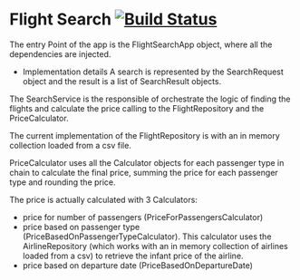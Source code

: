 Flight Search [![Build Status](https://travis-ci.org/miguelortegarodriguez/flightsearch.svg?branch=master)](https://travis-ci.org/miguelortegarodriguez/flightsearch)
=============

The entry Point of the app is the FlightSearchApp object, where all the dependencies are injected.

* Implementation details
A search is represented by the SearchRequest object and the result is a list of SearchResult objects.

The SearchService is the responsible of orchestrate the logic of finding the flights and calculate the price calling to the FlightRepository and the PriceCalculator.

The current implementation of the FlightRepository is with an in memory collection loaded from a csv file.

PriceCalculator uses all the Calculator objects for each passenger type in chain to calculate the final price, summing the price for each passenger type and rounding the price.

The price is actually calculated with 3 Calculators:
- price for number of passengers (PriceForPassengersCalculator)
- price based on passenger type (PriceBasedOnPassengerTypeCalculator). This calculator uses the AirlineRepository (which works with an in memory collection of airlines loaded from a csv) to retrieve the infant price of the airline.
- price based on departure date (PriceBasedOnDepartureDate)

